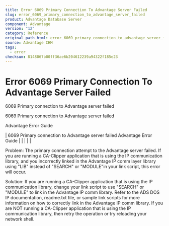 ```yaml
---
title: Error 6069 Primary Connection To Advantage Server Failed
slug: error_6069_primary_connection_to_advantage_server_failed
product: Advantage Database Server
component: Advantage
version: "12"
category: Reference
original_path_html: error_6069_primary_connection_to_advantage_server_failed.htm
source: Advantage CHM
tags:
  - error
checksum: 8148067b00ff36ae6b204612239a94322f185e23
---
```


# Error 6069 Primary Connection To Advantage Server Failed

6069 Primary connection to Advantage server failed

6069 Primary connection to Advantage server failed

Advantage Error Guide

| 6069 Primary connection to Advantage server failed  Advantage Error Guide |  |  |  |  |

Problem: The primary connection attempt to the Advantage server failed. If you are running a CA-Clipper application that is using the IP communication library, and you incorrectly linked in the Advantage IP comm layer library using "LIB" instead of "SEARCH" or "MODULE"in your link script, this error will occur.

Solution: If you are running a CA-Clipper application that is using the IP communication library, change your link script to use "SEARCH" or "MODULE" to link in the Advantage IP comm library. Refer to the ADS DOS IP documentation, readme.txt file, or sample link scripts for more information on how to correctly link in the Advantage IP comm library. If you are NOT running a CA-Clipper application that is using the IP communication library, then retry the operation or try reloading your network shell.

